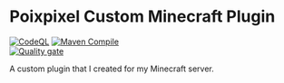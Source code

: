 # Poixpixel Custom Minecraft Plugin
[![CodeQL](https://github.com/ahmadk953/Poixpixel-Custom/actions/workflows/codeql.yml/badge.svg?branch=master)](https://github.com/ahmadk953/Poixpixel-Custom/actions/workflows/codeql.yml)
[![Maven Compile](https://github.com/ahmadk953/Poixpixel-Custom/actions/workflows/maven.yml/badge.svg)](https://github.com/ahmadk953/Poixpixel-Custom/actions/workflows/maven.yml)
<br>
[![Quality gate](https://sonarcloud.io/api/project_badges/quality_gate?project=ahmadk953_Poixpixel-Custom)](https://sonarcloud.io/summary/new_code?id=ahmadk953_Poixpixel-Custom)

A custom plugin that I created for my Minecraft server.

